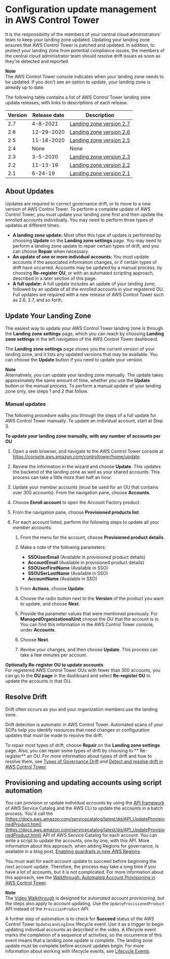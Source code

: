 # Configuration update management in AWS Control Tower<a name="configuration-updates"></a>

It is the responsibility of the members of your central cloud administrators' team to keep your landing zone updated\. Updating your landing zone ensures that AWS Control Tower is patched and updated\. In addition, to protect your landing zone from potential compliance issues, the members of the central cloud administrator team should resolve drift issues as soon as they're detected and reported\.

**Note**  
 The AWS Control Tower console indicates when your landing zone needs to be updated\. If you don't see an option to update, your landing zone is already up to date\.

The following table contains a list of AWS Control Tower landing zone update releases, with links to descriptions of each release\.


| **Version** | Release date | Description | 
| --- | --- | --- | 
| 2\.7 | 4\-8\-2021 | [Landing zone version 2\.7](https://docs.aws.amazon.com/controltower/latest/userguide/2021-all.html#version-2.7) | 
| 2\.6 | 12\-29\-2020 | [Landing zone version 2\.6](https://docs.aws.amazon.com/controltower/latest/userguide/January-June-2020.html#config-aggregator-12-2020) | 
| 2\.5 | 11\-18\-2020 | [Landing zone version 2\.5](https://docs.aws.amazon.com/controltower/latest/userguide/January-June-2020.html#region-expansion-11-19-20)  | 
| 2\.4 | None | None | 
| 2\.3 | 3\-5\-2020 | [Landing zone version 2\.3](https://docs.aws.amazon.com/controltower/latest/userguide/January-June-2020.html#Available_in_Sydney) | 
| 2\.2 | 11\-13\-19 | [Landing zone version 2\.2](https://docs.aws.amazon.com/controltower/latest/userguide/January-December-2019.html#Version-2-2)  | 
| 2\.1 | 6\-24\-19 | [Landing zone version 2\.1](https://docs.aws.amazon.com/controltower/latest/userguide/January-December-2019.html#Version-2-1) | 

## About Updates<a name="about-updates"></a>

Updates are required to correct governance drift, or to move to a new version of AWS Control Tower\. To perform a complete update of AWS Control Tower, you must update your landing zone first and then update the enrolled accounts individually\. You may need to perform three types of updates at different times\.
+ **A landing zone update:** Most often this type of update is performed by choosing **Update** on the **Landing zone settings** page\. You may need to perform a landing zone update to repair certain types of drift, and you can choose **Repair** when necessary\.
+ **An update of one or more individual accounts:** You must update accounts if the associated information changes, or if certain types of drift have occurred\. Accounts may be updated by a manual process, by choosing **Re\-register OU**, or with an automated scripting approach, described in a later section of this page\.
+ **A full update:** A full update includes an update of your landing zone, followed by an update of all the enrolled accounts in your registered OU\. Full updates are required with a new release of AWS Control Tower such as 2\.6, 2\.7, and so forth\.

## Update Your Landing Zone<a name="update-controltower"></a>

The easiest way to update your AWS Control Tower landing zone is through the **Landing zone settings** page, which you can reach by choosing **Landing zone settings** in the left navigation of the AWS Control Tower dashboard\.

The **Landing zone settings** page shows you the current version of your landing zone, and it lists any updated versions that may be available\. You can choose the **Update** button if you need to update your version\. 

**Note**  
Alternatively, you can update your landing zone manually\. The update takes approximately the same amount of time, whether you use the **Update** button or the manual process\. To perform a manual update of your landing zone only, see steps 1 and 2 that follow\.

### Manual updates<a name="manual-update"></a>

The following procedure walks you through the steps of a full update for AWS Control Tower manually\. To update an individual account, start at Step 3\.

**To update your landing zone manually, with any number of accounts per OU**

1. Open a web browser, and navigate to the AWS Control Tower console at [https://console\.aws\.amazon\.com/controltower/home/update](https://console.aws.amazon.com/controltower/home/update)\.

1. Review the information in the wizard and choose **Update**\. This updates the backend of the landing zone as well as your shared accounts\. This process can take a little more than half an hour\.

1. Update your member accounts \(must be used for an OU that contains over 300 accounts\)\. From the navigation pane, choose **Accounts**\.

1. Choose **Enroll account** to open the Account Factory product\.

1. From the navigation pane, choose **Provisioned products list**\.

1. For each account listed, perform the following steps to update all your member accounts:

   1. From the menu for the account, choose **Provisioned product details**\.

   1. Make a note of the following parameters:
      + **SSOUserEmail** \(Available in provisioned product details\)
      + **AccountEmail** \(Available in provisioned product details\)
      + **SSOUserFirstName** \(Available in SSO\)
      + **SSOUSerLastName** \(Available in SSO\)
      + **AccountName** \(Available in SSO\)

   1. From **Actions**, choose **Update**\.

   1. Choose the radio button next to the **Version** of the product you want to update, and choose **Next**\.

   1. Provide the parameter values that were mentioned previously\. For **ManagedOrganizationalUnit** choose the OU that the account is in\. You can find this information in the AWS Control Tower console, under **Accounts**\.

   1. Choose **Next**\.

   1. Review your changes, and then choose **Update**\. This process can take a few minutes per account\.

**Optionally Re\-register OU to update accounts**  
For registered AWS Control Tower OUs with fewer than 300 accounts, you can go to the **OU page** in the dashboard and select **Re\-register OU** to update the accounts in that OU\.

## Resolve Drift<a name="resolve-drift"></a>

Drift often occurs as you and your organization members use the landing zone\.

Drift detection is automatic in AWS Control Tower\. Automated scans of your SCPs help you identify resources that need changes or configuration updates that must be made to resolve the drift\. 

To repair most types of drift, choose **Repair** on the **Landing zone settings** page\. Also, you can repair some types of drift by choosing to ** Re\-register** an OU\. For more information about types of drift and how to resolve them, see [Types of Governance Drift](drift.md#governance-drift) and [Detect and resolve drift in AWS Control Tower](drift.md)\. 

## Provisioning and updating accounts using script automation<a name="update-accounts-by-script"></a>

You can provision or update individual accounts by using the [API framework](https://docs.aws.amazon.com/servicecatalog/latest/dg/API_Reference.html) of AWS Service Catalog and the AWS CLI to update the accounts in a batch process\. You'd call the [https://docs.aws.amazon.com/servicecatalog/latest/dg/API_UpdateProvisionedProduct.html](https://docs.aws.amazon.com/servicecatalog/latest/dg/API_UpdateProvisionedProduct.html) API of AWS Service Catalog for each account\. You can write a script to update the accounts, one by one, with this API\. More information about this approach, when adding Regions for governance, is available in a blog post, [Enabling guardrails in new AWS Regions](http://aws.amazon.com/blogs/architecture/field-notes-enabling-guardrails-in-new-aws-regions-the-aws-control-tower-supports/)\.

You must wait for each account update to succeed before beginning the next account update\. Therefore, the process may take a long time if you have a lot of accounts, but it is not complicated\. For more information about this approach, see the [Walkthrough: Automated Account Provisioning in AWS Control Tower](automated-provisioning-walkthrough.md)\. 

**Note**  
The [Video Walkthrough](automated-provisioning-walkthrough.md#automated-provisioning-video) is designed for automated account provisioning, but the steps also apply to account updating\. Use the `UpdateProvisionedProduct` API instead of the `ProvisionProduct` API\.

A further step of automation is to check for **Succeed** status of the AWS Control Tower `UpdateLandingZone` lifecycle event\. Use it as a trigger to begin updating individual accounts as described in the video\. A lifecycle event marks the completion of a sequence of activities, so the occurrence of this event means that a landing zone update is complete\. The landing zone update must be complete before account updates begin\. For more information about working with lifecycle events, see [ Lifecycle Events](https://docs.aws.amazon.com/controltower/latest/userguide/lifecycle-events.html)\.